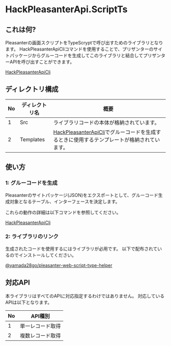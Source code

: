 # HackPleasanterApi.ScriptTs

## これは何?

Pleasanterの画面スクリプトをTypeScryptで呼び出すためのライブラリとなります。
HackPleasanterApiCliコマンドを使用することで、プリザンターのサイトパッケージからグルーコードを生成してこのライブラリと結合してプリザンターAPIを呼び出すことができます。

[HackPleasanterApiCli](https://github.com/yamada28go/HackPleasanterApiCli)

## ディレクトリ構成

| No | ディレクトリ名  | 概要  |
| --- | --- | --- |
| 1 | Src  |  ライブラリコードの本体が格納されています。 |
| 2 |  Templates | [HackPleasanterApiCli](https://github.com/yamada28go/HackPleasanterApiCli)でグルーコードを生成するときに使用するテンプレートが格納されています。 |


## 使い方

### 1: グルーコードを生成

Pleasanterのサイトパッケージ(JSON)をエクスポートとして、グルーコード生成対象となるテーブル、インターフェースを決定します。

これらの動作の詳細は以下コマンドを参照してください。

[HackPleasanterApiCli](https://github.com/yamada28go/HackPleasanterApiCli)

### 2: ライブラリのリンク

生成されたコードを使用するにはライブラリが必用です。
以下で配布されているのでインストールしてください。

[@yamada28go/pleasanter-web-script-type-helper](https://www.npmjs.com/package/@yamada28go/pleasanter-web-script-type-helper)

## 対応API

本ライブラリはすべてのAPIに対応指定するわけではありません。
対応しているAPIは以下となります。

| No | API種別 | 
| --- | --- | 
| 1 |単一レコード取得| 
| 2 |複数レコード取得|
